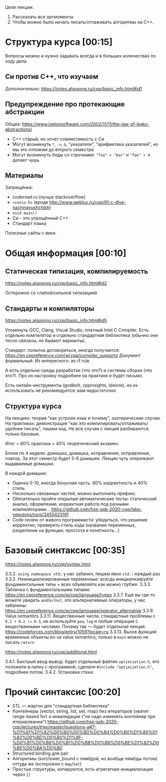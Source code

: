 Цели лекции:

1. Рассказать все оргмоменты
2. Чтобы можно было начать писать/отлаживать алгоритмы на C++.

# Структура курса [00:15]
Вопросы можно и нужно задавать всегда и в больших количествах по ходу дела.

## Си против C++, что изучаем
Дополнительно: https://notes.algoprog.ru/cpp/basic_info.html#id1

## Предупреждение про протекающие абстракции
Общее: https://www.joelonsoftware.com/2002/11/11/the-law-of-leaky-abstractions/

* C++ старый, но хочет совместимость с Си
* Могут возникнуть `*`, `->`, `&`, "указатели", "арифметика указателей", но мы это отложим до второго семестра
* Могут возникнуть беды со строчками: `"foo" + "bar"` и `"foo" + 4` делает чушь

## Материалы
Запрещёнка:
* coderoad.ru (лучше stackoverflow)
* `<conio.h>` (вроде http://www.weblux.ru/cpp/91-c-dlya-nachinayushchikh)
* `void main()`
* Си - это упрощённый C++
* Стандарт языка

Полезные сайты с вики.

# Общая информация [00:10]
## Статическая типизация, компилируемость
https://notes.algoprog.ru/cpp/basic_info.html#id2

Осторожно со слабой/сильной типизацией

## Стандарты и компиляторы
https://notes.algoprog.ru/cpp/basic_info.html#id5

Упомянуть GCC, Clang, Visual Studio, платный Intel C Compiler.
Есть отдельно компилятор и отдельно стандартная библиотека (обычно они тесно связаны, но бывают варианты).

Стандарт: попытка договориться, иногда получается: https://en.cppreference.com/w/cpp/compiler_supportz
Документ формальный. Из интересного: as-if rule.

А есть отдельно среды разработки (что это?) и системы сборки (что это?).
Про их настройку подробнее на практике и будет письмо.

Есть онлайн-инструменты (godbolt, cppinsights, ideone), но их использовать
не рекомендуется: вам недостаточно

## Структура курса
На лекциях: теория "как устроен язык и почему", эзотерические случаи.
На практиках: демонстрация "как это компилировать/отлаживать/удобнее писать", пишем код.
Не все случаи с лекций разбираются, только базовые.

Итог = 60% практика + 40% теоретический экзамен.

Блоки по 4 недели: домашка, домашка, исправления, исправления, повтор.
За этот семестр будет 5-6 домашек.
Лекции чуть опережают выдаваемые домашки.

В каждой домашке:

* Оценка 0-10, иногда бонусная часть. 60% корректность и 40% стиль.
* Несколько связанных частей, можно выполнить префикс.
* Обязательно пройти открытые автоматические тесты: статический анализ, оформление, корректная работа под разными компиляторами...
  https://github.com/hse-spb-2020-cpp/labs-yeputons/runs/3455423191
* Code review от живого программиста: убедиться, что решение корректно, проверить стиль кода (названия переменных, разделение на функции, простота и понятность...)

# Базовый синтаксис [00:35]
https://notes.algoprog.ru/cpp/syntax.html

3.3.2. `using namespace std;` у нас забанен, пишем явно `std::` каждый раз
3.3.2. Неинициализированные переменные: всегда инициализируйте фундаментальные типы + всех объявляйте как можно глубже.
3.3.3. Табличка с фундаментальными типами: https://en.cppreference.com/w/cpp/language/types
3.3.7. Ещё вы где-то можете увидеть `and`/`or`/`not`, это альтернативные операторы, у нас забанены: https://en.cppreference.com/w/cpp/language/operator_alternative
3.3.9. Value semantics
3.3.11. Вещественные числа: стандартные проблемы с `0.1 + 0.2 != 0.3`, не используйте `pow`, `log` и любые операции с вещественными числами. Почему так — будет отдельная лекция.
  https://codeforces.com/blog/entry/1059?locale=ru
3.3.13. Вызов функций: временные объекты из-за value semantics; только в `main` можно не писать `return`

https://notes.algoprog.ru/cpp/additional.html

3.4.1. Быстрый ввод-вывод: будет отдельный файлик `optimization.h`, его положили в папку с программой, сделали `#include "optimization.h"`, подробнее потом.
3.4.2. Установка стека: 

# Прочий синтаксис [00:20]
* STL — жаргон для "стандартная библиотека"
* Контейнеры (vector, string, list, set, map) без итераторов (хватит range-based for) и инвалидации ("не надо изменять контейнер при итерировании")
https://github.com/hse-spb-2020-cpp/lectures/tree/master/questions-a#7-%D1%81%D1%82%D0%B0%D0%BD%D0%B4%D0%B0%D1%80%D1%82%D0%BD%D0%B0%D1%8F-%D0%B1%D0%B8%D0%B1%D0%BB%D0%B8%D0%BE%D1%82%D0%B5%D0%BA%D0%B0
* Structured binding для pair
* Алгоритмы (sort/lower_bound с лямбдой, но вообще лямбды потом) оттуда же (осторожно с `map`/`set`)
* Простые структуры, копируются, есть агрегатная инициализация через `{}`
